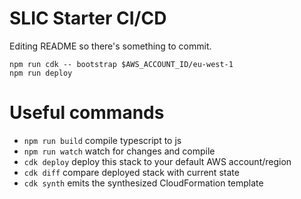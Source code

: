 # SLIC Starter CI/CD
Editing README so there's something to commit.
```
npm run cdk -- bootstrap $AWS_ACCOUNT_ID/eu-west-1
npm run deploy
```

# Useful commands

- `npm run build` compile typescript to js
- `npm run watch` watch for changes and compile
- `cdk deploy` deploy this stack to your default AWS account/region
- `cdk diff` compare deployed stack with current state
- `cdk synth` emits the synthesized CloudFormation template
